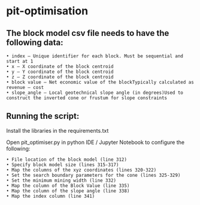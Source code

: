 # pit-optimisation

## The block model csv file needs to have the following data:

    • index – Unique identifier for each block. Must be sequential and start at 1 
    • x – X coordinate of the block centroid
    • y – Y coordinate of the block centroid
    • z – Z coordinate of the block centroid
    • block value – Net economic value of the blockTypically calculated as revenue – cost
    • slope_angle – Local geotechnical slope angle (in degrees)Used to construct the inverted cone or frustum for slope constraints

## Running the script:

Install the libraries in the requirements.txt 

Open pit_optimiser.py in python IDE / Jupyter Notebook to configure the following:
    
    • File location of the block model (line 312)
    • Specify block model size (lines 315-317)
    • Map the columns of the xyz coordinates (lines 320-322)
    • Set the search boundary parameters for the cone (lines 325-329)
    • Set the minimum mining width (line 332)
    • Map the column of the Block Value (line 335)
    • Map the column of the slope angle (line 338)
    • Map the index column (line 341)
